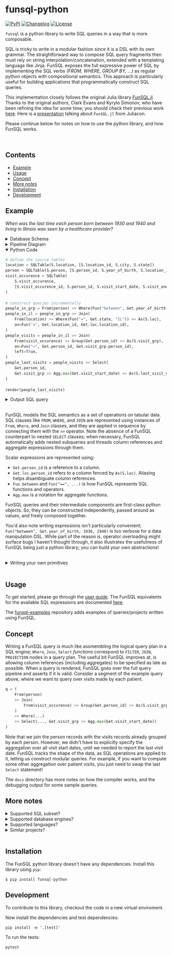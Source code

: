 # funsql-python

[![PyPI](https://img.shields.io/pypi/v/funsql-python.svg)](https://pypi.org/project/funsql-python/)
[![Changelog](https://img.shields.io/github/v/release/ananis25/funsql-python?include_prereleases&label=changelog)](https://github.com/ananis25/funsql-python/releases)
[![License](https://img.shields.io/badge/License-MIT-yellow.svg)](https://github.com/ananis25/funsql-python/blob/main/LICENSE)

`funsql` is a python library to write SQL queries in a way that is more composable. 

SQL is tricky to write in a modular fashion since it is a DSL with its own grammar. The straightforward way to compose SQL query fragments then must rely on string interpolation/concatenation, extended with a templating language like Jinja. FunSQL exposes the full expressive power of SQL by implementing the SQL verbs _(FROM, WHERE, GROUP BY, ...)_ as regular python objects with compositional semantics.  This approach is particularly useful for building applications that programmatically construct SQL queries.

This implementation closely follows the original Julia library [FunSQL.jl](https://github.com/MechanicalRabbit/FunSQL.jl/).  Thanks to the original authors, Clark Evans and Kyrylo Simonov, who have been refining the idea for some time; you should check their previous work [here](https://querycombinators.org/).  Here is a [presentation](https://www.youtube.com/watch?v=rGWwmuvRUYk) talking about `FunSQL.jl` from Juliacon. 

Please continue below for notes on how to use the python library, and how FunSQL works. 

<br/>

## Contents

- [Example](#example)
- [Usage](#usage)
- [Concept](#concept)
- [More notes](#more-notes)
- [Installation](#installation)
- [Development](#development)


## Example

_When was the last time each person born between 1930 and 1940 and living in Illinois was seen by a healthcare provider?_

<details><summary>Database Schema</summary>

![](./docs/assets/example-schema.drawio.svg)

</details>

<details><summary>Pipeline Diagram</summary>

![](./docs/assets/example-pipeline.drawio.svg)

</details>

<details open><summary>Python Code</summary>

```python
# define the source tables
location = SQLTable(S.location, [S.location_id, S.city, S.state])
person = SQLTable(S.person, [S.person_id, S.year_of_birth, S.location_id])
visit_occurence = SQLTable(
    S.visit_occurence,
    [S.visit_occurence_id, S.person_id, S.visit_start_date, S.visit_end_date],
)

# construct queries incrementally
people_in_grp = From(person) >> Where(Fun("between", Get.year_of_birth, 1930, 1940))
people_in_il = people_in_grp >> Join(
    From(location) >> Where(Fun("=", Get.state, "IL")) >> As(S.loc),
    on=Fun("=", Get.location_id, Get.loc.location_id),
)
people_visits = people_in_il >> Join(
    From(visit_occurence) >> Group(Get.person_id) >> As(S.visit_grp),
    on=Fun("=", Get.person_id, Get.visit_grp.person_id),
    left=True,
)
people_last_visits = people_visits >> Select(
    Get.person_id,
    Get.visit_grp >> Agg.max(Get.visit_start_date) >> As(S.last_visit_date),
)

render(people_last_visits)
```

</details>

<details><summary>Output SQL query</summary>

```sql
SELECT
  "person_2"."person_id", 
  "visit_grp_1"."max" AS "last_visit_date"
FROM (
  SELECT
    "person_1"."location_id", 
    "person_1"."person_id"
  FROM "person" AS "person_1"
  WHERE ("person_1"."year_of_birth" BETWEEN 1930 AND 1940)
) AS "person_2"
INNER JOIN (
  SELECT "location_1"."location_id"
  FROM "location" AS "location_1"
  WHERE ("location_1"."state" = 'IL')
) AS "loc_1" ON ("person_2"."location_id" = "loc_1"."location_id")
LEFT JOIN (
  SELECT
    "visit_occurence_1"."person_id", 
    max("visit_occurence_1"."visit_start_date") AS "max"
  FROM "visit_occurence" AS "visit_occurence_1"
  GROUP BY "visit_occurence_1"."person_id"
) AS "visit_grp_1" ON ("person_2"."person_id" = "visit_grp_1"."person_id")
```
</details>

<br>

FunSQL models the SQL semantics as a set of operations on tabular data.  SQL clauses like `FROM`, `WHERE`, and `JOIN` are represented using instances of `From`, `Where`, and `Join` classes, and they are applied in sequence by connecting them with the `>>` operator.  Note the absence of a FunSQL counterpart to nested `SELECT` clauses; when necessary, FunSQL automatically adds nested subqueries and
threads column references and aggregate expressions through them. 

Scalar expressions are represented using: 
* `Get.person_id` is a reference to a column. 
* `Get.loc.person_id` refers to a column fenced by `As(S.loc)`. Aliasing helps disambiguate column references. 
* `Fun.between` and `Fun("==", ...)` is how FunSQL represents SQL functions and operators. 
* `Agg.max` is a notation for aggregate functions. 

FunSQL queries and their intermediate components are first-class python objects.  So, they can be constructed independently, passed around as values, and freely composed together.  

You'd also note writing expressions isn't particularly convenient; `Fun("between", Get.year_of_birth, 1930, 1940)` is too verbose for a data manipulation DSL.  While part of the reason is, operator overloading might surface bugs I haven't thought through, it also illustrates the usefulness of FunSQL being just a python library; you can build your own abstractions! 

<br>

<details>
<summary>Writing your own primitives</summary>

```python
# A left-join operator, for when passing an extra arg is tedious
def LeftJoin(*args, **kwargs):
    return Join(*args, left=True, **kwargs)

# shorthand for an equality expression
def eq(a, b):
    return Fun("=", a, b)

# this can directly be subbed as arguments in a `Select` node
def get_stats(col):
    return [
        Agg.max(col) >> As("max_val"), 
        Agg.min(col) >> As("min_val"), 
        Agg.mean(col) >> As("mean_val"),
        Agg.stddev(col) >> As("stddev_val"),
    ]
```
</details>

<br>

## Usage

To get started, please go through the [user guide](https://nbviewer.ipython.org/github/ananis25/funsql-python/blob/main/docs/usage-guide.ipynb).  The FunSQL equivalents for the available SQL expressions are documented [here](https://nbviewer.ipython.org/github/ananis25/funsql-python/blob/main/docs/tests/using-nodes.ipynb). 

The [funsql-examples](https://github.com/ananis25/funsql-examples/) repository adds examples of queries/projects written using FunSQL. 


## Concept

Writing a FunSQL query is much like assmembling the logical query plan in a SQL engine; `Where`, `Join`, `Select` _functions_ correspond to  `FILTER`, `JOIN`, `PROJECTION` nodes in a query plan.  The useful bit FunSQL improves at, is allowing column references (including aggregates) to be specified as late as possible.  When a query is rendered, FunSQL goes over the full query pipeline and asserts if it is valid.  Consider a segment of the example query above, where we want to query over visits made by each patient. 

```python
q = (
    From(person)
    >> Join(
        From(visit_occurence) >> Group(Get.person_id) >> As(S.visit_grp), on= ..., left=True,
    )
    >> Where(...)
    >> Select(..., Get.visit_grp >> Agg.max(Get.visit_start_date))
)
```

Note that we join the person records with the visits records already grouped by each person. However, we didn't have to explicitly specify the aggregation over all visit start dates, until we needed to report the last visit date.  FunSQL tracks the shape of the data, as SQL operations are applied to it, letting us construct modular queries.  For example, if you want to compute some other aggregation over patient visits, you just need to swap the last `Select` statement! 

The `docs` directory has more notes on how the compiler works, and the debugging output for some sample queries. 


## More notes

<details>
<summary>Supported SQL subset? </summary>


Window functions, nested queries, lateral joins, CTEs. are all supported.  Aggregation queries like Cube/Rollup, Grouping Sets, etc. haven't been implemented yet. 
FunSQL is oblivious to the specific UDF/aggregate functions supported by database engines, if they fit the `Fun` node syntax, FunSQL can include it in the output SQL query.
</details>


<details>
<summary>Supported database engines? </summary>


FunSQL is not a database connector and only produces the SQL query string.  Currently, it can produce queries in the Sqlite/Postgres dialect.  Maybe MySQL, but I have never used it. 

As noted above, FunSQL models the shape of the data, and its namespace through different tabular operations.  After resolving column references, and verifying the query is legitimate, FunSQL compiles the input tree of SQL nodes to a tree of SQL clause objects.  These directly translate to SQL text, only abstracting over spaces and dialect specific punctuation. 

However, SQL dialects are plenty and projects like [Apache Calcite](https://calcite.apache.org/) already exist, that can write to different SQL dialects.  A better idea is to compile the FunSQL query treee to the relational node structure `Calcite` works with. That would let us support the popular database engines (and I can delete 1000 lines from the code). 

The blocker is that `Calcite` is a Java library; I have never written Java, and don't know how to compile it to a native extension that is usable from python without installing a JVM.  When projects like [Substrait](https://substrait.io/) are further along, it might be a good idea to use that as a backend instead. 
</details>

<details>
<summary>Supported languages? </summary>


This repository implements a python library, while the original implementation of FunSQL is in Julia.  The core idea of tracking column references and data shape is not a lot of code and easy enough to port.  Once we can integrate with the Substrait/Calcite projects, I intend to write a Rust implementation, so individual language bindings are even shorter. 

</details>

<details>
<summary>Similar projects? </summary>


There are multiple libraries/languages that make writing SQL easier. The comparison below is not fully accurate since I haven't used the non-python tools significantly. 

* Pipeline DSLs: [dplyr](https://github.com/tidyverse/dplyr), [prql](https://github.com/prql/prql), [ibis](https://github.com/ibis-project/ibis). 

    These query languages define a set of `verbs`, each representing a table operation and let us define analytics queries incrementally. The FunSQL Julia library can be used similarly, with the distinction that the `query verbs` are closer to their SQL counterparts. However, the analytical DSLs are generally more concise to query data. Further, the python FunSQL implementation doesn't sugar the syntax at all and is clunky to directly write queries in. 
    
    The benefit of FunSQL is that query fragments are regular objects in the host language (Julia/Python), and can be manipulated or composed freely. This makes writing your own query DSLs on top of it, or extending it to support new syntactic features easy! Though I would think projects like `prql` and `ibis` can probably be used similarly by working with their internal compiler representations. 

* ORMs: [SQLAlchemy](https://www.sqlalchemy.org/). 

    ORMs simplify interaction with databases by letting us define language constructs like python classes mapping to database tables, and then writing queries by calling methods on them.  I would expect the SQLAlchemy core library can be used to build queries incrementally, but haven't delved into it much. 

* Query Builders: [PyPika](https://github.com/kayak/pypika). 

    Pypika converts a data structure assembled in python to a SQL query string, and shares the scope of FunSQL.   However, it is a thin wrapper around SQL expressions and doesn't model the semantics of SQL operations, resulting in incorrect output. 

        ```python
        from pypika import Query, Table        
        c = Table("customers")
        q1 = Query.from_(c).limit(100).where(c.city == "Mumbai").select(c.name)
        q2 = Query.from_(c).where(c.city == "Mumbai").limit(100).select(c.name)

        print(str(q1)) 
        # SELECT "name" FROM "customers" WHERE "city"='Mumbai' LIMIT 100
        print(str(q2))
        # SELECT "name" FROM "customers" WHERE "city"='Mumbai' LIMIT 100
        ```

* Other projects: [Malloy](https://github.com/looker-open-source/malloy) is a super cool project that models relational data and queries against it, using a single language.  Queries are constructed as resuable fragments that can be composed/nested arbitrarily, and get compiled to SQL at execution time. 

    FunSQL operators are similar in that they can be arbitrarily composed, though it doesn't implement the NEST operator yet.  It should be possible to use FunSQL for implementing a watered down version of Malloy in the language of your choice, though Malloy is pretty comprehensive (database connectors, built in graphing, tracking lineage) and you should use it. 
</details>

<br>

## Installation

The FunSQL python library doesn't have any dependencies. Install this library using `pip`:

    $ pip install funsql-python


## Development

To contribute to this library, checkout the code in a new virtual enviroment. 

Now install the dependencies and test dependencies:

    pip install -e '.[test]'

To run the tests:

    pytest
